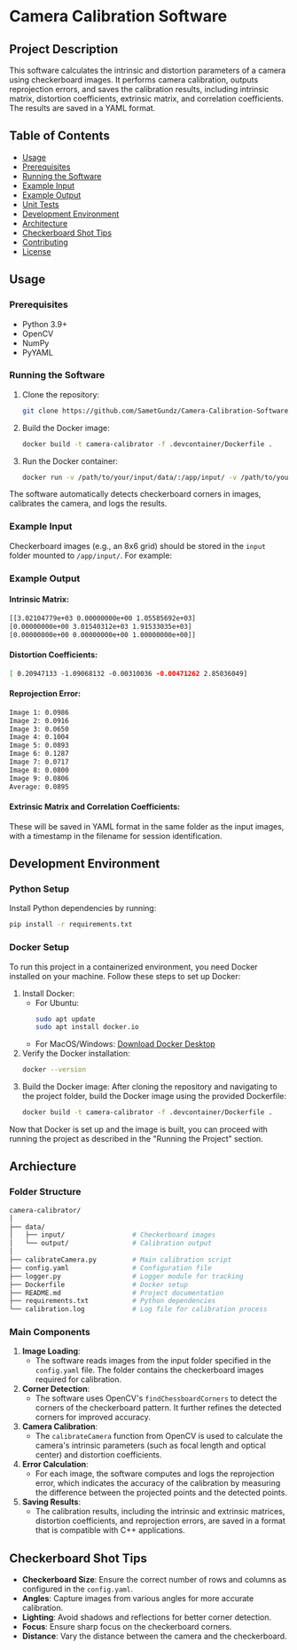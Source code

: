 # Camera Calibration Software

## Project Description

This software calculates the intrinsic and distortion parameters of a camera using checkerboard images. It performs camera calibration, outputs reprojection errors, and saves the calibration results, including intrinsic matrix, distortion coefficients, extrinsic matrix, and correlation coefficients. The results are saved in a YAML format.

## Table of Contents

- [Usage](#usage)
- [Prerequisites](#prerequisites)
- [Running the Software](#running-the-software)
- [Example Input](#example-input)
- [Example Output](#example-output)
- [Unit Tests](#unit-tests)
- [Development Environment](#development-environment)
- [Architecture](#architecture)
- [Checkerboard Shot Tips](#checkerboard-shot-tips)
- [Contributing](#contributing)
- [License](#license)

## Usage

### Prerequisites

- Python 3.9+
- OpenCV
- NumPy
- PyYAML

### Running the Software

1. Clone the repository:
   ```bash
   git clone https://github.com/SametGundz/Camera-Calibration-Software.git

2. Build the Docker image:
   ```bash
   docker build -t camera-calibrator -f .devcontainer/Dockerfile .

3. Run the Docker container:
   ```bash
   docker run -v /path/to/your/input/data/:/app/input/ -v /path/to/yout/output/data/:/app/output/ -v /path/to/your/local/log/folder:/app/logs -it camera-calibrator

The software automatically detects checkerboard corners in images, calibrates the camera, and logs the results.

### Example Input

Checkerboard images (e.g., an 8x6 grid) should be stored in the `input` folder mounted to `/app/input/`. For example:

### Example Output

#### Intrinsic Matrix:
   ```bash
   [[3.02104779e+03 0.00000000e+00 1.05585692e+03]
 [0.00000000e+00 3.01540312e+03 1.91533035e+03]
 [0.00000000e+00 0.00000000e+00 1.00000000e+00]]
```

#### Distortion Coefficients:
   ```bash
   [ 0.20947133 -1.09068132 -0.00310036 -0.00471262 2.85036049]
```

#### Reprojection Error:
   ```bash
   Image 1: 0.0986
   Image 2: 0.0916
   Image 3: 0.0650
   Image 4: 0.1004
   Image 5: 0.0893
   Image 6: 0.1287
   Image 7: 0.0717
   Image 8: 0.0800
   Image 9: 0.0806
   Average: 0.0895
```

#### Extrinsic Matrix and Correlation Coefficients:
These will be saved in YAML format in the same folder as the input images, with a timestamp in the filename for session identification.

## Development Environment

### Python Setup
Install Python dependencies by running:
   ```bash
   pip install -r requirements.txt
```

### Docker Setup
To run this project in a containerized environment, you need Docker installed on your machine. Follow these steps to set up Docker:
1. Install Docker:
   - For Ubuntu:
      ```bash
      sudo apt update
      sudo apt install docker.io
      ```
   - For MacOS/Windows: [Download Docker Desktop](https://www.docker.com/products/docker-desktop)
2. Verify the Docker installation:
   ```bash
   docker --version
   ```
3. Build the Docker image: 
After cloning the repository and navigating to the project folder, build the Docker image using the provided Dockerfile:
   ```bash
   docker build -t camera-calibrator -f .devcontainer/Dockerfile .
   ```
Now that Docker is set up and the image is built, you can proceed with running the project as described in the "Running the Project" section.

## Archiecture

### Folder Structure
   ```bash
   camera-calibrator/
   │
   ├── data/
   │   ├── input/                 # Checkerboard images
   │   └── output/                # Calibration output
   │
   ├── calibrateCamera.py         # Main calibration script
   ├── config.yaml                # Configuration file
   ├── logger.py                  # Logger module for tracking
   ├── Dockerfile                 # Docker setup
   ├── README.md                  # Project documentation
   ├── requirements.txt           # Python dependencies
   └── calibration.log            # Log file for calibration process
```

### Main Components
1. **Image Loading**: 
   - The software reads images from the input folder specified in the `config.yaml` file. The folder contains the checkerboard images required for calibration.
2. **Corner Detection**: 
   - The software uses OpenCV's `findChessboardCorners` to detect the corners of the checkerboard pattern. It further refines the detected corners for improved accuracy.
3. **Camera Calibration**: 
   - The `calibrateCamera` function from OpenCV is used to calculate the camera's intrinsic parameters (such as focal length and optical center) and distortion coefficients.
4. **Error Calculation**: 
   - For each image, the software computes and logs the reprojection error, which indicates the accuracy of the calibration by measuring the difference between the projected points and the detected points.
5. **Saving Results**: 
   - The calibration results, including the intrinsic and extrinsic matrices, distortion coefficients, and reprojection errors, are saved in a format that is compatible with C++ applications.

## Checkerboard Shot Tips

- **Checkerboard Size**: Ensure the correct number of rows and columns as configured in the `config.yaml`.
- **Angles**: Capture images from various angles for more accurate calibration.
- **Lighting**: Avoid shadows and reflections for better corner detection.
- **Focus**: Ensure sharp focus on the checkerboard corners.
- **Distance**: Vary the distance between the camera and the checkerboard.




